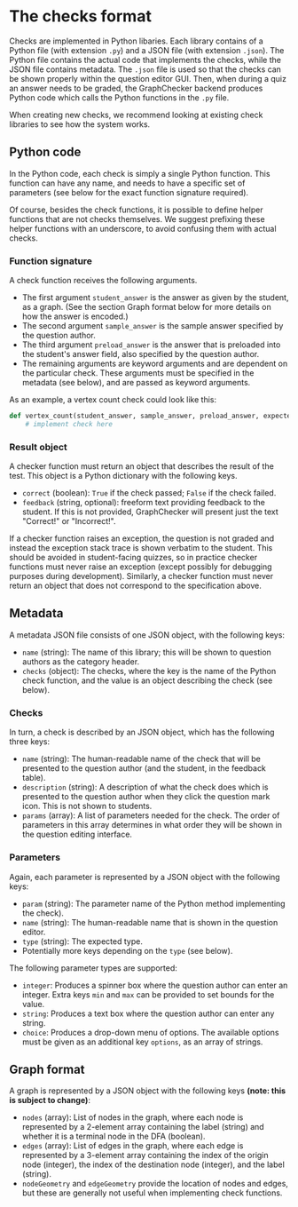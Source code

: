 The checks format
=================

Checks are implemented in Python libaries. Each library contains of a Python file (with extension `.py`) and a JSON file (with extension `.json`). The Python file contains the actual code that implements the checks, while the JSON file contains metadata. The `.json` file is used so that the checks can be shown properly within the question editor GUI. Then, when during a quiz an answer needs to be graded, the GraphChecker backend produces Python code which calls the Python functions in the `.py` file.

When creating new checks, we recommend looking at existing check libraries to see how the system works.


Python code
-----------

In the Python code, each check is simply a single Python function. This function can have any name, and needs to have a specific set of parameters (see below for the exact function signature required).

Of course, besides the check functions, it is possible to define helper functions that are not checks themselves. We suggest prefixing these helper functions with an underscore, to avoid confusing them with actual checks.


### Function signature

A check function receives the following arguments.

* The first argument `student_answer` is the answer as given by the student, as a graph. (See the section Graph format below for more details on how the answer is encoded.)
* The second argument `sample_answer` is the sample answer specified by the question author.
* The third argument `preload_answer` is the answer that is preloaded into the student's answer field, also specified by the question author.
* The remaining arguments are keyword arguments and are dependent on the particular check. These arguments must be specified in the metadata (see below), and are passed as keyword arguments.

As an example, a vertex count check could look like this:

```python
def vertex_count(student_answer, sample_answer, preload_answer, expected):
    # implement check here
```


### Result object

A checker function must return an object that describes the result of the test. This object is a Python dictionary with the following keys.

* `correct` (boolean): `True` if the check passed; `False` if the check failed.
* `feedback` (string, optional): freeform text providing feedback to the student. If this is not provided, GraphChecker will present just the text "Correct!" or "Incorrect!".

If a checker function raises an exception, the question is not graded and instead the exception stack trace is shown verbatim to the student. This should be avoided in student-facing quizzes, so in practice checker functions must never raise an exception (except possibly for debugging purposes during development). Similarly, a checker function must never return an object that does not correspond to the specification above.


Metadata
--------

A metadata JSON file consists of one JSON object, with the following keys:

* `name` (string): The name of this library; this will be shown to question authors as the category header.
* `checks` (object): The checks, where the key is the name of the Python check function, and the value is an object describing the check (see below).


### Checks

In turn, a check is described by an JSON object, which has the following three keys:

* `name` (string): The human-readable name of the check that will be presented to the question author (and the student, in the feedback table).
* `description` (string): A description of what the check does which is presented to the question author when they click the question mark icon. This is not shown to students.
* `params` (array): A list of parameters needed for the check. The order of parameters in this array determines in what order they will be shown in the question editing interface.


### Parameters

Again, each parameter is represented by a JSON object with the following keys:

* `param` (string): The parameter name of the Python method implementing the check).
* `name` (string): The human-readable name that is shown in the question editor.
* `type` (string): The expected type.
* Potentially more keys depending on the `type` (see below).

The following parameter types are supported:

* `integer`: Produces a spinner box where the question author can enter an integer. Extra keys `min` and `max` can be provided to set bounds for the value.
* `string`: Produces a text box where the question author can enter any string.
* `choice`: Produces a drop-down menu of options. The available options must be given as an additional key `options`, as an array of strings.


Graph format
------------

A graph is represented by a JSON object with the following keys **(note: this is subject to change)**:

* `nodes` (array): List of nodes in the graph, where each node is represented by a 2-element array containing the label (string) and whether it is a terminal node in the DFA (boolean).
* `edges` (array): List of edges in the graph, where each edge is represented by a 3-element array containing the index of the origin node (integer), the index of the destination node (integer), and the label (string).
* `nodeGeometry` and `edgeGeometry` provide the location of nodes and edges, but these are generally not useful when implementing check functions.

